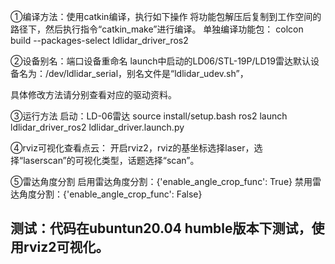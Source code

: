 ①编译方法：使用catkin编译，执行如下操作
将功能包解压后复制到工作空间的路径下，然后执行指令“catkin_make”进行编译。
单独编译功能包：
colcon build --packages-select ldlidar_driver_ros2

②设备别名：端口设备重命名
launch中启动的LD06/STL-19P/LD19雷达默认设备名为：/dev/ldlidar_serial，别名文件是“ldlidar_udev.sh”，

具体修改方法请分别查看对应的驱动资料。

③运行方法
启动：LD-06雷达
source install/setup.bash
ros2 launch ldlidar_driver_ros2 ldlidar_driver.launch.py

④rviz可视化查看点云：
开启rviz2，rviz的基坐标选择laser，选择“laserscan”的可视化类型，话题选择“scan”。

⑤雷达角度分割
启用雷达角度分割：{'enable_angle_crop_func': True}
禁用雷达角度分割：{'enable_angle_crop_func': False}

## 测试：代码在ubuntun20.04 humble版本下测试，使用rviz2可视化。
